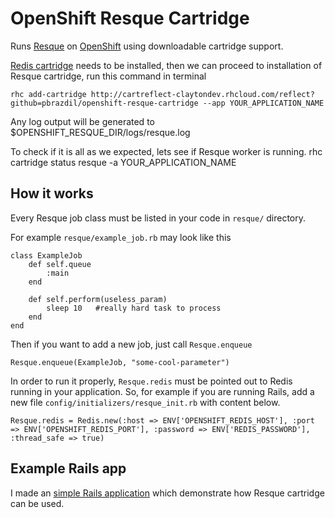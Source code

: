 OpenShift Resque Cartridge
=========================

Runs [Resque](https://github.com/resque/resque) on [OpenShift](https://openshift.redhat.com/app/login) using downloadable cartridge support.

[Redis cartridge](https://github.com/smarterclayton/openshift-redis-cart) needs to be installed, then we can proceed to installation of Resque cartridge, run this command in terminal

    rhc add-cartridge http://cartreflect-claytondev.rhcloud.com/reflect?github=pbrazdil/openshift-resque-cartridge --app YOUR_APPLICATION_NAME

Any log output will be generated to $OPENSHIFT_RESQUE_DIR/logs/resque.log

To check if it is all as we expected, lets see if Resque worker is running.
    rhc cartridge status resque -a YOUR_APPLICATION_NAME


How it works
------------
Every Resque job class must be listed in your code in `resque/` directory.

For example `resque/example_job.rb` may look like this

    class ExampleJob
        def self.queue
            :main
        end

        def self.perform(useless_param)
            sleep 10   #really hard task to process
        end
    end

Then if you want to add a new job, just call `Resque.enqueue`

    Resque.enqueue(ExampleJob, "some-cool-parameter")

In order to run it properly, `Resque.redis` must be pointed out to Redis running in your application. So, for example if you are running Rails, add a new file `config/initializers/resque_init.rb` with content below.

    Resque.redis = Redis.new(:host => ENV['OPENSHIFT_REDIS_HOST'], :port => ENV['OPENSHIFT_REDIS_PORT'], :password => ENV['REDIS_PASSWORD'], :thread_safe => true)


Example Rails app
-----------------

I made an [simple Rails application](https://github.com/pbrazdil/openshift-resque-rails-example) which demonstrate how Resque cartridge can be used.





